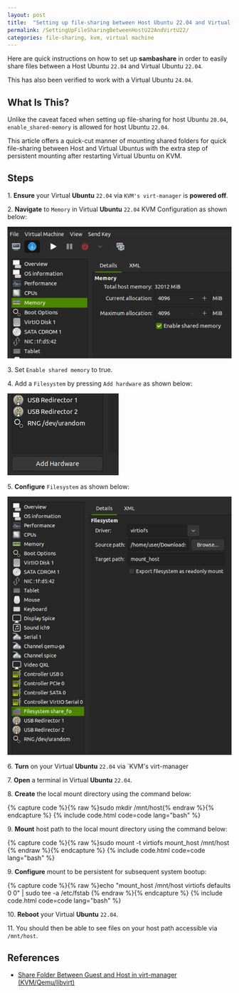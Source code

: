 ```yaml
---
layout: post
title:  "Setting up file-sharing between Host Ubuntu 22.04 and Virtual Machine Ubuntu 22.04"
permalink: /SettingUpFileSharingBetweenHostU22AndVirtU22/
categories: file-sharing, kvm, virtual machine
---
```


Here are quick instructions on how to set up **sambashare** in order to easily share files between a Host Ubuntu `22.04` and Virtual Ubuntu `22.04`. 

This has also been verified to work with a Virtual Ubuntu `24.04`.

## **What Is This?**
Unlike the caveat faced when setting up file-sharing for host Ubuntu `20.04`, `enable_shared-memory` is allowed for host Ubuntu `22.04`. 

This article offers a quick-cut manner of mounting shared folders for quick file-sharing between Host and Virtual Ubuntus with the extra step of persistent mounting after restarting Virtual Ubuntu on KVM.


## **Steps**

1\. **Ensure** your Virtual **Ubuntu** `22.04` via `KVM's virt-manager` is **powered off**.

2\. **Navigate** to `Memory` in Virtual **Ubuntu** `22.04` KVM Configuration as shown below:

![](/img/2025_07_06/1_enable_shared_memory.png)

3\. Set `Enable shared memory` to true.

4\. Add a `Filesystem` by pressing `Add hardware` as shown below:

![](/img/2025_07_06/2_add_hardware.png)

5\. **Configure** `Filesystem` as shown below:

![](/img/2025_07_06/3_configure_filesystem.png)

6\. **Turn** on your Virtual **Ubuntu** `22.04` via `KVM's virt-manager

7\. **Open** a terminal in Virtual **Ubuntu** `22.04`.

8\. **Create** the local mount directory using the command below:

{% capture code %}{% raw %}sudo mkdir /mnt/host{% endraw %}{% endcapture %}
{% include code.html code=code lang="bash" %}

9\. **Mount** host path to the local mount directory using the command below:

{% capture code %}{% raw %}sudo mount -t virtiofs mount_host /mnt/host
{% endraw %}{% endcapture %}
{% include code.html code=code lang="bash" %}

9\. **Configure** mount to be persistent for subsequent system bootup:

{% capture code %}{% raw %}echo "mount_host /mnt/host virtiofs defaults 0 0" | sudo tee -a /etc/fstab
{% endraw %}{% endcapture %}
{% include code.html code=code lang="bash" %}

10\. **Reboot** your Virtual **Ubuntu** `22.04`.

11\. You should then be able to see files on your host path accessible via `/mnt/host`.

## **References**

- [Share Folder Between Guest and Host in virt-manager (KVM/Qemu/libvirt)](https://www.debugpoint.com/share-folder-virt-manager/)